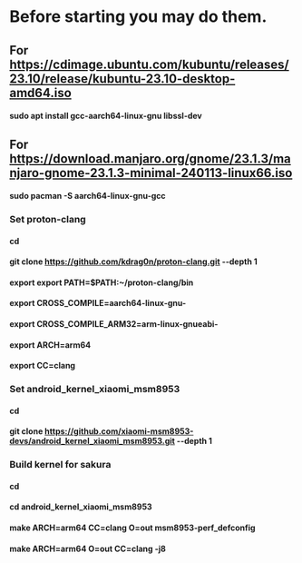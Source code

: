 # Before starting you may do them.

## For https://cdimage.ubuntu.com/kubuntu/releases/23.10/release/kubuntu-23.10-desktop-amd64.iso

#### sudo apt install gcc-aarch64-linux-gnu libssl-dev

## For https://download.manjaro.org/gnome/23.1.3/manjaro-gnome-23.1.3-minimal-240113-linux66.iso

#### sudo pacman -S aarch64-linux-gnu-gcc

### Set proton-clang

#### cd

#### git clone https://github.com/kdrag0n/proton-clang.git --depth 1

#### export export PATH=$PATH:~/proton-clang/bin

#### export CROSS_COMPILE=aarch64-linux-gnu-

#### export CROSS_COMPILE_ARM32=arm-linux-gnueabi-

#### export ARCH=arm64

#### export CC=clang

### Set android_kernel_xiaomi_msm8953

#### cd

#### git clone https://github.com/xiaomi-msm8953-devs/android_kernel_xiaomi_msm8953.git --depth 1

### Build kernel for sakura

#### cd

#### cd android_kernel_xiaomi_msm8953

#### make ARCH=arm64 CC=clang O=out msm8953-perf_defconfig

#### make ARCH=arm64 O=out CC=clang -j8
